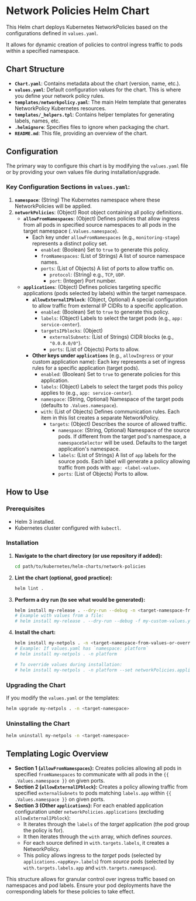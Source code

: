 # Network Policies Helm Chart

This Helm chart deploys Kubernetes NetworkPolicies based on the configurations defined in `values.yaml`.

It allows for dynamic creation of policies to control ingress traffic to pods within a specified namespace.

## Chart Structure

-   **`Chart.yaml`**: Contains metadata about the chart (version, name, etc.).
-   **`values.yaml`**: Default configuration values for the chart. This is where you define your network policy rules.
-   **`templates/networkpolicy.yaml`**: The main Helm template that generates NetworkPolicy Kubernetes resources.
-   **`templates/_helpers.tpl`**: Contains helper templates for generating labels, names, etc.
-   **`.helmignore`**: Specifies files to ignore when packaging the chart.
-   **`README.md`**: This file, providing an overview of the chart.

## Configuration

The primary way to configure this chart is by modifying the `values.yaml` file or by providing your own values file during installation/upgrade.

### Key Configuration Sections in `values.yaml`:

1.  **`namespace`**: (String) The Kubernetes namespace where these NetworkPolicies will be applied.
2.  **`networkPolicies`**: (Object) Root object containing all policy definitions.
    *   **`allowFromNamespaces`**: (Object) Defines policies that allow ingress from all pods in specified source namespaces to all pods in the target namespace (`.Values.namespace`).
        *   Each key under `allowFromNamespaces` (e.g., `monitoring-stage`) represents a distinct policy set.
            *   `enabled`: (Boolean) Set to `true` to generate this policy.
            *   `fromNamespaces`: (List of Strings) A list of source namespace names.
            *   `ports`: (List of Objects) A list of ports to allow traffic on.
                *   `protocol`: (String) e.g., `TCP`, `UDP`.
                *   `port`: (Integer) Port number.
    *   **`applications`**: (Object) Defines policies targeting specific applications (pods selected by labels) within the target namespace.
        *   **`allowExternalIPblock`**: (Object, Optional) A special configuration to allow traffic from external IP CIDRs to a specific application.
            *   `enabled`: (Boolean) Set to `true` to generate this policy.
            *   `labels`: (Object) Labels to select the target pods (e.g., `app: service-center`).
            *   `targetsIPblocks`: (Object)
                *   `externalSubnets`: (List of Strings) CIDR blocks (e.g., `"0.0.0.0/0"`).
                *   `ports`: (List of Objects) Ports to allow.
        *   **Other keys under `applications`** (e.g., `allowIngress` or your custom application name): Each key represents a set of ingress rules for a specific application (target pods).
            *   `enabled`: (Boolean) Set to `true` to generate policies for this application.
            *   `labels`: (Object) Labels to select the target pods this policy applies to (e.g., `app: service-center`).
            *   `namespace`: (String, Optional) Namespace of the target pods (defaults to `.Values.namespace`).
            *   `with`: (List of Objects) Defines communication rules. Each item in this list creates a separate NetworkPolicy.
                *   `targets`: (Object) Describes the source of allowed traffic.
                    *   `namespace`: (String, Optional) Namespace of the source pods. If different from the target pod's namespace, a `namespaceSelector` will be used. Defaults to the target application's namespace.
                    *   `labels`: (List of Strings) A list of `app` labels for the source pods. Each label will generate a policy allowing traffic from pods with `app: <label-value>`.
                    *   `ports`: (List of Objects) Ports to allow.

## How to Use

### Prerequisites

-   Helm 3 installed.
-   Kubernetes cluster configured with `kubectl`.

### Installation

1.  **Navigate to the chart directory (or use repository if added):**
    ```bash
    cd path/to/kubernetes/helm-charts/network-policies
    ```

2.  **Lint the chart (optional, good practice):**
    ```bash
    helm lint .
    ```

3.  **Perform a dry run (to see what would be generated):**
    ```bash
    helm install my-release . --dry-run --debug -n <target-namespace-from-values-or-override>
    # Example with values from a file:
    # helm install my-release . --dry-run --debug -f my-custom-values.yaml -n <namespace>
    ```

4.  **Install the chart:**
    ```bash
    helm install my-netpols . -n <target-namespace-from-values-or-override>
    # Example: If values.yaml has `namespace: platform`
    # helm install my-netpols . -n platform

    # To override values during installation:
    # helm install my-netpols . -n platform --set networkPolicies.applications.allowExternalIPblock.enabled=false
    ```

### Upgrading the Chart

If you modify the `values.yaml` or the templates:

```bash
helm upgrade my-netpols . -n <target-namespace>
```

### Uninstalling the Chart

```bash
helm uninstall my-netpols -n <target-namespace>
```

## Templating Logic Overview

-   **Section 1 (`allowFromNamespaces`):** Creates policies allowing all pods in specified `fromNamespaces` to communicate with all pods in the `{{ .Values.namespace }}` on given ports.
-   **Section 2 (`allowExternalIPblock`):** Creates a policy allowing traffic from specified `externalSubnets` to pods matching `labels.app` within `{{ .Values.namespace }}` on given ports.
-   **Section 3 (Other `applications`):** For each enabled application configuration under `networkPolicies.applications` (excluding `allowExternalIPblock`):
    -   It iterates through the `labels` of the *target* application (the pod group the policy is for).
    -   It then iterates through the `with` array, which defines *sources*.
    -   For each source defined in `with.targets.labels`, it creates a NetworkPolicy.
    -   This policy allows ingress to the *target* pods (selected by `applications.<appKey>.labels`) from *source* pods (selected by `with.targets.labels.app` and `with.targets.namespace`).

This structure allows for granular control over ingress traffic based on namespaces and pod labels. Ensure your pod deployments have the corresponding labels for these policies to take effect.
